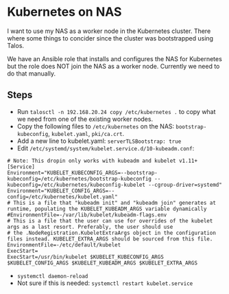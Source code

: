 # Kubernetes on NAS

I want to use my NAS as a worker node in the Kubernetes cluster. There where some things to concider since the cluster was bootstrapped using Talos.

We have an Ansible role that installs and configures the NAS for Kubernetes but the role does NOT join the NAS as a worker node. Currently we need to do that manually.

## Steps
- Run `talosctl -n 192.168.20.24 copy /etc/kubernetes .`  to copy what we need from one of the existing worker nodes.
- Copy the following files to `/etc/kubernetes` on the NAS: `bootstrap-kubeconfig`, `kubelet.yaml`, `pki/ca.crt`.
- Add a new line to kubelet.yaml: `serverTLSBootstrap: true`
- Edit `/etc/systemd/system/kubelet.service.d/10-kubeadm.conf`:

```
# Note: This dropin only works with kubeadm and kubelet v1.11+
[Service]
Environment="KUBELET_KUBECONFIG_ARGS=--bootstrap-kubeconfig=/etc/kubernetes/bootstrap-kubeconfig --kubeconfig=/etc/kubernetes/kubeconfig-kubelet --cgroup-driver=systemd"
Environment="KUBELET_CONFIG_ARGS=--config=/etc/kubernetes/kubelet.yaml"
# This is a file that "kubeadm init" and "kubeadm join" generates at runtime, populating the KUBELET_KUBEADM_ARGS variable dynamically
#EnvironmentFile=-/var/lib/kubelet/kubeadm-flags.env
# This is a file that the user can use for overrides of the kubelet args as a last resort. Preferably, the user should use
# the .NodeRegistration.KubeletExtraArgs object in the configuration files instead. KUBELET_EXTRA_ARGS should be sourced from this file.
EnvironmentFile=-/etc/default/kubelet
ExecStart=
ExecStart=/usr/bin/kubelet $KUBELET_KUBECONFIG_ARGS $KUBELET_CONFIG_ARGS $KUBELET_KUBEADM_ARGS $KUBELET_EXTRA_ARGS
```

- `systemctl daemon-reload`
- Not sure if this is needed: `systemctl restart kubelet.service`
